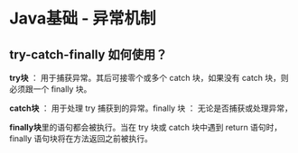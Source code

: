 # Java基础 - 异常机制

## try-catch-finally 如何使用？
**try块** ： 用于捕获异常。其后可接零个或多个 catch 块，如果没有 catch 块，则必须跟一个 finally 块。

**catch块** ： 用于处理 try 捕获到的异常。finally 块 ： 无论是否捕获或处理异常，

**finally块**里的语句都会被执行。当在 try 块或 catch 块中遇到 return 语句时，finally 语句块将在方法返回之前被执行。
